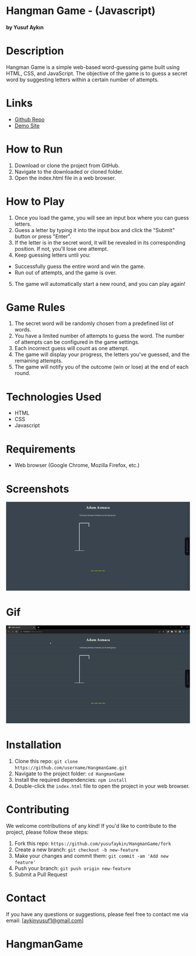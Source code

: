 # Hangman Game - (Javascript)

#### by Yusuf Aykın

# Description

Hangman Game is a simple web-based word-guessing game built using HTML, CSS, and JavaScript. The objective of the game is to guess a secret word by suggesting letters within a certain number of attempts.

# Links

- [Github Repo](https://github.com/yusufaykin/HangmanGame)
- [Demo Site](https://hangmann-gameee.netlify.app/)


# How to Run

1. Download or clone the project from GitHub.
2. Navigate to the downloaded or cloned folder.
3. Open the index.html file in a web browser.

# How to Play

1. Once you load the game, you will see an input box where you can guess letters.
2. Guess a letter by typing it into the input box and click the "Submit" button or press "Enter".
3. If the letter is in the secret word, it will be revealed in its corresponding position. If not, you'll lose one attempt.
4. Keep guessing letters until you:
- Successfully guess the entire word and win the game.
- Run out of attempts, and the game is over.
5. The game will automatically start a new round, and you can play again!

# Game Rules

1. The secret word will be randomly chosen from a predefined list of words.
2. You have a limited number of attempts to guess the word. The number of attempts can be configured in the game settings.
3. Each incorrect guess will count as one attempt.
4. The game will display your progress, the letters you've guessed, and the remaining attempts.
5. The game will notify you of the outcome (win or lose) at the end of each round.

# Technologies Used

- HTML
- CSS
- Javascript

# Requirements

- Web browser (Google Chrome, Mozilla Firefox, etc.)

# Screenshots

<img src="/images/Capture.PNG">

# Gif

<img src="/images/ezgif.com-video-to-gif (2).gif">

# Installation

1. Clone this repo: `git clone https://github.com/username/HangmanGame.git`
2. Navigate to the project folder: `cd HangmanGame`
3. Install the required dependencies: `npm install`
4. Double-click the `index.html` file to open the project in your web browser.

# Contributing

We welcome contributions of any kind! If you'd like to contribute to the project, please follow these steps:

1. Fork this repo: `https://github.com/yusufaykin/HangmanGame/fork`
2. Create a new branch: `git checkout -b new-feature`
3. Make your changes and commit them: `git commit -am 'Add new feature'`
4. Push your branch: `git push origin new-feature`
5. Submit a Pull Request

# Contact

If you have any questions or suggestions, please feel free to contact me via email: [aykinyusuf1@gmail.com]

# HangmanGame
